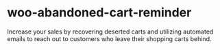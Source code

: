 # woo-abandoned-cart-reminder
Increase your sales by recovering deserted carts and utilizing automated emails to reach out to customers who leave their shopping carts behind.

